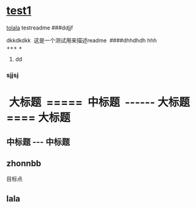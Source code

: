 # [test1](#aaa)

[tolala](#lala)
testreadme
###ddjjf
  
  dkkdkdkk
  这是一个测试用来描述readme
  ####dhhdhdh
  hhh  
  +++
  + 
  1. dd
  ### sjjsj
  大标题
  =====
  中标题
  ------
大标题 ====
大标题
==== 
中标题 ---
中标题
-----
zhonnbb
-----
<span id="jump">目标点</span>


































## lala
